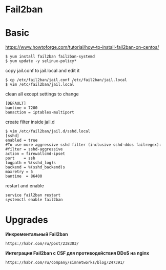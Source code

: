 Fail2ban
========

# Basic

https://www.howtoforge.com/tutorial/how-to-install-fail2ban-on-centos/

    $ yum install fail2ban fail2ban-systemd
    $ yum update -y selinux-policy*

copy jail.conf to jail.local and edit it

    $ cp /etc/fail2ban/jail.conf /etc/fail2ban/jail.local
    $ vim /etc/fail2ban/jail.local 

clean all except settings to change
```
[DEFAULT]
bantime = 7200
banaction = iptables-multiport
```
create filter inside jail.d

```
$ vim /etc/fail2ban/jail.d/sshd.local
[sshd]
enabled = true
#To use more aggressive sshd filter (inclusive sshd-ddos failregex):
#filter = sshd-aggressive
action = firewallcmd-ipset
port    = ssh
logpath = %(sshd_log)s
backend = %(sshd_backend)s
maxretry = 5
bantime  = 86400
```
restart and enable

    service fail2ban restart  
    systemctl enable fail2ban

# Upgrades

**Инкрементальный Fail2ban**

    https://habr.com/ru/post/238303/

**Интеграция Fail2ban с CSF для противодействия DDoS на nginx**

    https://habr.com/ru/company/simnetworks/blog/247391/


